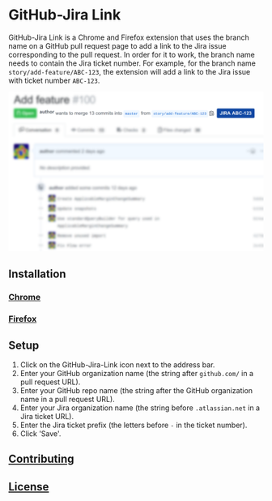 # GitHub-Jira Link

GitHub-Jira Link is a Chrome and Firefox extension that uses the branch name on a GitHub pull request page to add a link to the Jira issue corresponding to the pull request. In order for it to work, the branch name needs to contain the Jira ticket number. For example, for the branch name `story/add-feature/ABC-123`, the extension will add a link to the Jira issue with ticket number `ABC-123`.

![GitHub-Jira Link](screenshot.png)

## Installation

### [Chrome](https://chrome.google.com/webstore/detail/github-jira-link/npfkglcfelgebbampcngijkklhocgfia)

### [Firefox](https://addons.mozilla.org/en-US/firefox/addon/github-jira-link/)

## Setup

1. Click on the GitHub-Jira-Link icon next to the address bar.
1. Enter your GitHub organization name (the string after `github.com/` in a pull request URL).
1. Enter your GitHub repo name (the string after the GitHub organization name in a pull request URL).
1. Enter your Jira organization name (the string before `.atlassian.net` in a Jira ticket URL).
1. Enter the Jira ticket prefix (the letters before `-` in the ticket number).
1. Click 'Save'.

## [Contributing](./CONTRIBUTING.md)

## [License](./LICENSE)
